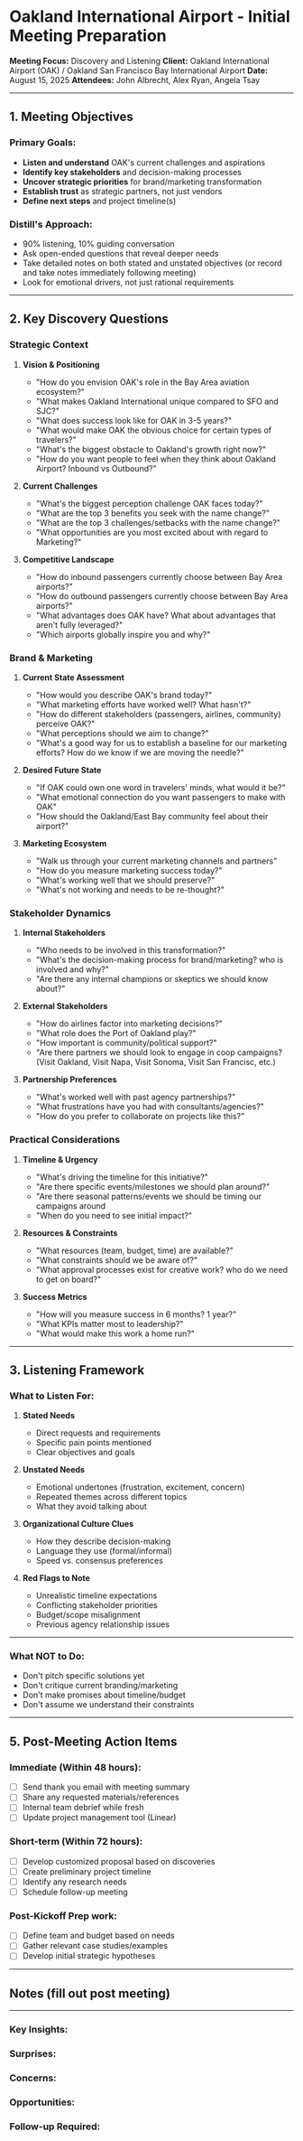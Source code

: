 # Oakland International Airport - Initial Meeting Preparation

**Meeting Focus:** Discovery and Listening
**Client:** Oakland International Airport (OAK) / Oakland San Francisco Bay International Airport
**Date:** August 15, 2025
**Attendees:** John Albrecht, Alex Ryan, Angela Tsay

---

## 1. Meeting Objectives

### Primary Goals:
- **Listen and understand** OAK's current challenges and aspirations
- **Identify key stakeholders** and decision-making processes
- **Uncover strategic priorities** for brand/marketing transformation
- **Establish trust** as strategic partners, not just vendors
- **Define next steps** and project timeline(s)

### Distill's Approach:
- 90% listening, 10% guiding conversation
- Ask open-ended questions that reveal deeper needs
- Take detailed notes on both stated and unstated objectives (or record and take notes immediately following meeting)
- Look for emotional drivers, not just rational requirements

---

## 2. Key Discovery Questions

### Strategic Context
1. **Vision & Positioning**
   - "How do you envision OAK's role in the Bay Area aviation ecosystem?"
   - "What makes Oakland International unique compared to SFO and SJC?"
   - "What does success look like for OAK in 3-5 years?"
   - "What would make OAK the obvious choice for certain types of travelers?"
   - "What's the biggest obstacle to Oakland's growth right now?"
   - "How do you want people to feel when they think about Oakland Airport? Inbound vs Outbound?"


2. **Current Challenges**
   - "What's the biggest perception challenge OAK faces today?"
   - "What are the top 3 benefits you seek with the name change?"
   - "What are the top 3 challenges/setbacks with the name change?"
   - "What opportunities are you most excited about with regard to Marketing?"

3. **Competitive Landscape**
   - "How do inbound passengers currently choose between Bay Area airports?"
   - "How do outbound passengers currently choose between Bay Area airports?"
   - "What advantages does OAK have? What about advantages that aren't fully leveraged?"
   - "Which airports globally inspire you and why?"

### Brand & Marketing
1. **Current State Assessment**
   - "How would you describe OAK's brand today?"
   - "What marketing efforts have worked well? What hasn't?"
   - "How do different stakeholders (passengers, airlines, community) perceive OAK?"
   - "What perceptions should we aim to change?"
   - "What's a good way for us to establish a baseline for our marketing efforts? How do we know if we are moving the needle?"

2. **Desired Future State**
   - "If OAK could own one word in travelers' minds, what would it be?"
   - "What emotional connection do you want passengers to make with OAK"
   - "How should the Oakland/East Bay community feel about their airport?"

3. **Marketing Ecosystem**
   - "Walk us through your current marketing channels and partners"
   - "How do you measure marketing success today?"
   - "What's working well that we should preserve?"
   - "What's not working and needs to be re-thought?"

### Stakeholder Dynamics
1. **Internal Stakeholders**
   - "Who needs to be involved in this transformation?"
   - "What's the decision-making process for brand/marketing? who is involved and why?"
   - "Are there any internal champions or skeptics we should know about?"

2. **External Stakeholders**
   - "How do airlines factor into marketing decisions?"
   - "What role does the Port of Oakland play?"
   - "How important is community/political support?"
   - "Are there partners we should look to engage in coop campaigns? (Visit Oakland, Visit Napa, Visit Sonoma, Visit San Francisc, etc.)

3. **Partnership Preferences**
   - "What's worked well with past agency partnerships?"
   - "What frustrations have you had with consultants/agencies?"
   - "How do you prefer to collaborate on projects like this?"

### Practical Considerations
1. **Timeline & Urgency**
   - "What's driving the timeline for this initiative?"
   - "Are there specific events/milestones we should plan around?"
   - "Are there seasonal patterns/events we should be timing our campaigns around
   - "When do you need to see initial impact?"

2. **Resources & Constraints**
   - "What resources (team, budget, time) are available?"
   - "What constraints should we be aware of?"
   - "What approval processes exist for creative work? who do we need to get on board?"

3. **Success Metrics**
   - "How will you measure success in 6 months? 1 year?"
   - "What KPIs matter most to leadership?"
   - "What would make this work a home run?"


---

## 3. Listening Framework

### What to Listen For:
1. **Stated Needs**
   - Direct requests and requirements
   - Specific pain points mentioned
   - Clear objectives and goals

2. **Unstated Needs**
   - Emotional undertones (frustration, excitement, concern)
   - Repeated themes across different topics
   - What they avoid talking about

3. **Organizational Culture Clues**
   - How they describe decision-making
   - Language they use (formal/informal)
   - Speed vs. consensus preferences

4. **Red Flags to Note**
   - Unrealistic timeline expectations
   - Conflicting stakeholder priorities
   - Budget/scope misalignment
   - Previous agency relationship issues

---


### What NOT to Do:
- Don't pitch specific solutions yet
- Don't critique current branding/marketing
- Don't make promises about timeline/budget
- Don't assume we understand their constraints

---


## 5. Post-Meeting Action Items

### Immediate (Within 48 hours):
- [ ] Send thank you email with meeting summary
- [ ] Share any requested materials/references
- [ ] Internal team debrief while fresh
- [ ] Update project management tool (Linear) 

### Short-term (Within 72 hours):
- [ ] Develop customized proposal based on discoveries
- [ ] Create preliminary project timeline
- [ ] Identify any research needs
- [ ] Schedule follow-up meeting

### Post-Kickoff Prep work:
- [ ] Define team and budget based on needs
- [ ] Gather relevant case studies/examples
- [ ] Develop initial strategic hypotheses

---

## Notes (fill out post meeting)
---

### Key Insights:


### Surprises:


### Concerns:


### Opportunities:


### Follow-up Required: